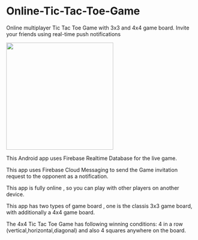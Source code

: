 # Online-Tic-Tac-Toe-Game
Online multiplayer Tic Tac Toe Game with 3x3 and 4x4 game board.  Invite your friends using real-time push notifications

<img src="https://user-images.githubusercontent.com/54996735/91399399-8b99c580-e85b-11ea-8620-218fafd8c0f2.gif" width="285">

This Android app uses Firebase Realtime Database for the live game.

This app uses Firebase Cloud Messaging to send the Game invitation request to the opponent as a notification.

This app is fully online , so you can play with other players on another device.

This app has two types of game board , one is the classis 3x3 game board, with additionally a 4x4 game board.

The 4x4 Tic Tac Toe Game has following winning conditions: 4 in a row (vertical,horizontal,diagonal) and also 4 squares anywhere on the board.
